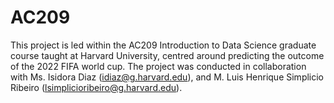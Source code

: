 # AC209
This project is led within the AC209 Introduction to Data Science graduate course taught at Harvard University, centred around predicting the outcome of the 2022 FIFA world cup. The project was conducted in collaboration with Ms. Isidora Diaz (idiaz@g.harvard.edu), and M. Luis Henrique Simplicio Ribeiro (lsimplicioribeiro@g.harvard.edu).
